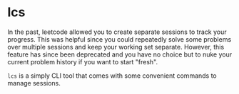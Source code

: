 # lcs

In the past, leetcode allowed you to create separate sessions to track your
progress.  This was helpful since you could repeatedly solve some problems
over multiple sessions and keep your working set separate. However, this
feature has since been deprecated and you have no choice but to nuke your
current problem history if you want to start "fresh".

`lcs` is a simply CLI tool that comes with some convenient commands to manage
sessions.